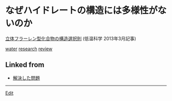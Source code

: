 # なぜハイドレートの構造には多様性がないのか

[立体フラーレン型化合物の構造選択則](https://eprints.lib.hokudai.ac.jp/dspace/handle/2115/52369) (低温科学 2013年3月記事)



[water](water.md) [research](research.md) [review](review.md)



## Linked from

* [解決した問題](解決した問題.md)


----
[Edit](https://github.com/vitroid/vitroid.github.io/blob/master/MD/なぜハイドレートの構造には多様性がないのか.md)
